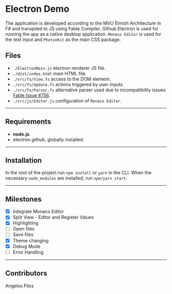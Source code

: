# Electron Demo
The application is developed according to the MVU Elmish Architecture in F# and transpiled to JS using Fable Compiler. 
Github Electron is used for running the app as a native desktop application.
`Monaco Editor` is used for the text input and `PhotonKit` as the main CSS package.

## Files
* `./ElectronMain.js` electron renderer JS file.
* `./dist/index.html` main HTML file.
* `./src/fs/View.fs` access to the DOM element.
* `./src/fs/Update.fs` actions triggered by user inputs.
* `./src/fs/Parser.fs` alternative parser used due to incompatibility issues [Fable Issue #756](https://github.com/fable-compiler/Fable/issues/756).
* `./src/js/Editor.js` configuration of `Monaco Editor`.
---
## Requirements
* __node.js__.
* electron github, globally installed.
---
## Installation

In the root of the project run `npm install` or `yarn` in the CLI.
When the necessary `node_modules` are installed, run `npm/yarn start`.

---
## Milestones
- [x] Integrate Monaco Editor
- [x] Split View - Editor and Register Values
- [x] Highlighting
- [ ] Open files
- [ ] Save files
- [x] Theme changing
- [x] Debug Mode
- [ ] Error Handling
---
## Contributors
Angelos Filos
